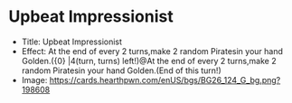 # Upbeat Impressionist
- Title:  Upbeat Impressionist
- Effect:  At the end of every 2 turns,make 2 random Piratesin your hand Golden.({0} |4(turn, turns) left!)@At the end of every 2 turns,make 2 random Piratesin your hand Golden.(End of this turn!)
- Image:  https://cards.hearthpwn.com/enUS/bgs/BG26_124_G_bg.png?198608
